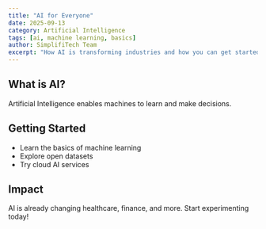 ```yaml
---
title: "AI for Everyone"
date: 2025-09-13
category: Artificial Intelligence
tags: [ai, machine learning, basics]
author: SimplifiTech Team
excerpt: "How AI is transforming industries and how you can get started."
---
```

## What is AI?
Artificial Intelligence enables machines to learn and make decisions.

## Getting Started
- Learn the basics of machine learning
- Explore open datasets
- Try cloud AI services

## Impact
AI is already changing healthcare, finance, and more. Start experimenting today!
